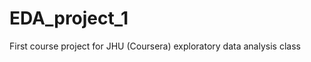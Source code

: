 EDA_project_1
=============

First course project for JHU (Coursera) exploratory data analysis class
